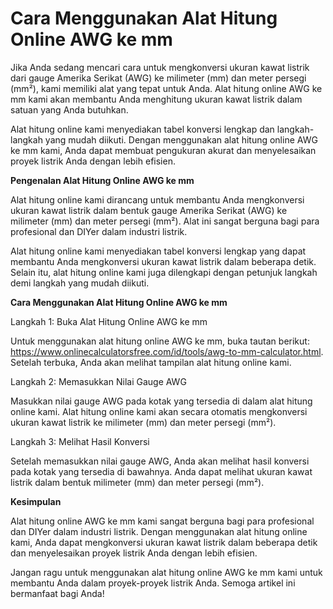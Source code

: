 Cara Menggunakan Alat Hitung Online AWG ke mm
=============================================

Jika Anda sedang mencari cara untuk mengkonversi ukuran kawat listrik dari gauge Amerika Serikat (AWG) ke milimeter (mm) dan meter persegi (mm²), kami memiliki alat yang tepat untuk Anda. Alat hitung online AWG ke mm kami akan membantu Anda menghitung ukuran kawat listrik dalam satuan yang Anda butuhkan.

Alat hitung online kami menyediakan tabel konversi lengkap dan langkah-langkah yang mudah diikuti. Dengan menggunakan alat hitung online AWG ke mm kami, Anda dapat membuat pengukuran akurat dan menyelesaikan proyek listrik Anda dengan lebih efisien.

**Pengenalan Alat Hitung Online AWG ke mm**

Alat hitung online kami dirancang untuk membantu Anda mengkonversi ukuran kawat listrik dalam bentuk gauge Amerika Serikat (AWG) ke milimeter (mm) dan meter persegi (mm²). Alat ini sangat berguna bagi para profesional dan DIYer dalam industri listrik.

Alat hitung online kami menyediakan tabel konversi lengkap yang dapat membantu Anda mengkonversi ukuran kawat listrik dalam beberapa detik. Selain itu, alat hitung online kami juga dilengkapi dengan petunjuk langkah demi langkah yang mudah diikuti.

**Cara Menggunakan Alat Hitung Online AWG ke mm**

Langkah 1: Buka Alat Hitung Online AWG ke mm

Untuk menggunakan alat hitung online AWG ke mm, buka tautan berikut: <https://www.onlinecalculatorsfree.com/id/tools/awg-to-mm-calculator.html>. Setelah terbuka, Anda akan melihat tampilan alat hitung online kami.

Langkah 2: Memasukkan Nilai Gauge AWG

Masukkan nilai gauge AWG pada kotak yang tersedia di dalam alat hitung online kami. Alat hitung online kami akan secara otomatis mengkonversi ukuran kawat listrik ke milimeter (mm) dan meter persegi (mm²).

Langkah 3: Melihat Hasil Konversi

Setelah memasukkan nilai gauge AWG, Anda akan melihat hasil konversi pada kotak yang tersedia di bawahnya. Anda dapat melihat ukuran kawat listrik dalam bentuk milimeter (mm) dan meter persegi (mm²).

**Kesimpulan**

Alat hitung online AWG ke mm kami sangat berguna bagi para profesional dan DIYer dalam industri listrik. Dengan menggunakan alat hitung online kami, Anda dapat mengkonversi ukuran kawat listrik dalam beberapa detik dan menyelesaikan proyek listrik Anda dengan lebih efisien.

Jangan ragu untuk menggunakan alat hitung online AWG ke mm kami untuk membantu Anda dalam proyek-proyek listrik Anda. Semoga artikel ini bermanfaat bagi Anda!